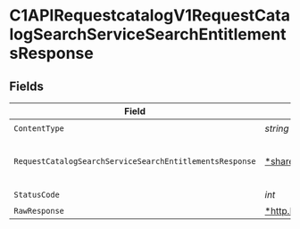 # C1APIRequestcatalogV1RequestCatalogSearchServiceSearchEntitlementsResponse


## Fields

| Field                                                                                                                                         | Type                                                                                                                                          | Required                                                                                                                                      | Description                                                                                                                                   |
| --------------------------------------------------------------------------------------------------------------------------------------------- | --------------------------------------------------------------------------------------------------------------------------------------------- | --------------------------------------------------------------------------------------------------------------------------------------------- | --------------------------------------------------------------------------------------------------------------------------------------------- |
| `ContentType`                                                                                                                                 | *string*                                                                                                                                      | :heavy_check_mark:                                                                                                                            | N/A                                                                                                                                           |
| `RequestCatalogSearchServiceSearchEntitlementsResponse`                                                                                       | [*shared.RequestCatalogSearchServiceSearchEntitlementsResponse](../../models/shared/requestcatalogsearchservicesearchentitlementsresponse.md) | :heavy_minus_sign:                                                                                                                            |  The RequestCatalogSearchServiceSearchEntitlementsResponse message contains a list of results and a nextPageToken if applicable.<br/>         |
| `StatusCode`                                                                                                                                  | *int*                                                                                                                                         | :heavy_check_mark:                                                                                                                            | N/A                                                                                                                                           |
| `RawResponse`                                                                                                                                 | [*http.Response](https://pkg.go.dev/net/http#Response)                                                                                        | :heavy_minus_sign:                                                                                                                            | N/A                                                                                                                                           |